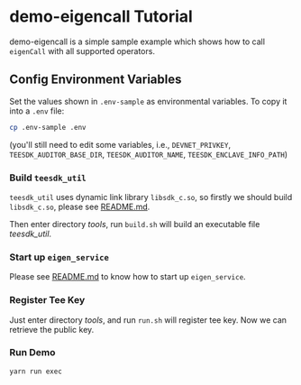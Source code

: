 # demo-eigencall Tutorial

demo-eigencall is a simple sample example which shows how to call `eigenCall` with all supported operators.

## Config Environment Variables

Set the values shown in `.env-sample` as environmental variables. To copy it into a `.env` file:

```bash
cp .env-sample .env
```

(you'll still need to edit some variables, i.e., `DEVNET_PRIVKEY`, `TEESDK_AUDITOR_BASE_DIR`, `TEESDK_AUDITOR_NAME`, `TEESDK_ENCLAVE_INFO_PATH`)

### Build `teesdk_util`

`teesdk_util` uses dynamic link library `libsdk_c.so`, so firstly we should build `libsdk_c.so`, please see [README.md](https://github.com/ieigen/ieigen/blob/main/cc/README.md).

Then enter directory _tools_, run `build.sh` will build an executable file _teesdk_util_.

### Start up `eigen_service`

Please see [README.md](https://github.com/ieigen/ieigen/blob/main/l2/eigen_service/README.md) to know how to start up `eigen_service`.

### Register Tee Key

Just enter directory _tools_, and run `run.sh` will register tee key. Now we can retrieve the public key.

### Run Demo

```bash
yarn run exec
```
